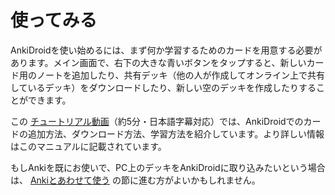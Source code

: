 # 使ってみる

AnkiDroidを使い始めるには、まず何か学習するためのカードを用意する必要があります。メイン画面で、右下の大きな青いボタンをタップすると、新しいカード用のノートを追加したり、共有デッキ（他の人が作成してオンライン上で共有しているデッキ）をダウンロードしたり、新しい空のデッキを作成したりすることができます。

この [チュートリアル動画](https://www.youtube.com/watch?v=F2K1gOSdIZA)（約5分・日本語字幕対応）では、AnkiDroidでのカードの追加方法、ダウンロード方法、学習方法を紹介しています。より詳しい情報はこのマニュアルに記載されています。

もしAnkiを既にお使いで、PC上のデッキをAnkiDroidに取り込みたいという場合は、
 [Ankiとあわせて使う](anki-desktop.md) の節に進む方がよいかもしれません。
